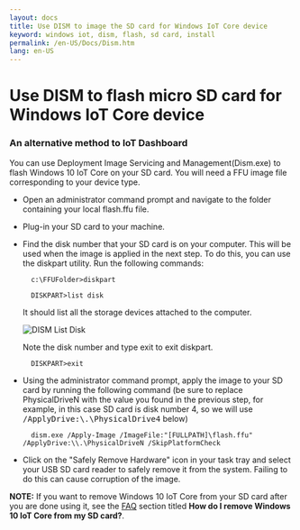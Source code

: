 ```yaml
---
layout: docs
title: Use DISM to image the SD card for Windows IoT Core device
keyword: windows iot, dism, flash, sd card, install
permalink: /en-US/Docs/Dism.htm
lang: en-US
---
```


# Use DISM to flash micro SD card for Windows IoT Core device

### An alternative method to IoT Dashboard

You can use Deployment Image Servicing and Management(Dism.exe) to flash Windows 10 IoT Core on your SD card. You will need a FFU image file corresponding to your device type. 

* Open an administrator command prompt and navigate to the folder containing your local flash.ffu file.

* Plug-in your SD card to your machine. 

* Find the disk number that your SD card is on your computer.  This will be used when the image is applied in the next step.  To do this, you can use the diskpart utility.  Run the following commands:
	
	    c:\FFUFolder>diskpart
	    	
	    DISKPART>list disk
	
    It should list all the storage devices attached to the computer. 
	
	![DISM List Disk]({{site.baseurl}}/Resources/images/Dism/DiskpartListDisk.png)
	
	Note the disk number and type exit to exit diskpart. 

	    DISKPART>exit
	
* Using the administrator command prompt, apply the image to your SD card by running the following command (be sure to replace PhysicalDriveN with the value you found in the previous step, for example, in this case SD card is disk number 4, so we will use <kbd>/ApplyDrive:\\.\PhysicalDrive4</kbd> below)

	    dism.exe /Apply-Image /ImageFile:"[FULLPATH]\flash.ffu" /ApplyDrive:\\.\PhysicalDriveN /SkipPlatformCheck
		
* Click on the "Safely Remove Hardware" icon in your task tray and select your USB SD card reader to safely remove it from the system.  Failing to do this can cause corruption of the image.

**NOTE:** If you want to remove Windows 10 IoT Core from your SD card after you are done using it, see the [FAQ]({{site.baseurl}}/{{page.lang}}/Support/Faqs) section titled **How do I remove Windows 10 IoT Core from my SD card?**.
